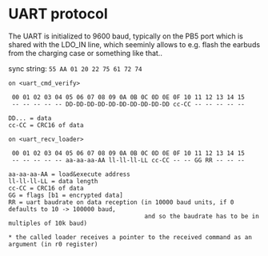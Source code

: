 # UART protocol

The UART is initialized to 9600 baud, typically on the PB5 port which is shared with the LDO_IN line,
which seeminly allows to e.g. flash the earbuds from the charging case or something like that..

sync string: `55 AA 01 20 22 75 61 72 74`

```
on <uart_cmd_verify>

 00 01 02 03 04 05 06 07 08 09 0A 0B 0C 0D 0E 0F 10 11 12 13 14 15
 -- -- -- -- -- DD-DD-DD-DD-DD-DD-DD-DD-DD-DD cc-CC -- -- -- -- --

DD... = data
cc-CC = CRC16 of data

on <uart_recv_loader>

 00 01 02 03 04 05 06 07 08 09 0A 0B 0C 0D 0E 0F 10 11 12 13 14 15
 -- -- -- -- -- aa-aa-aa-AA ll-ll-ll-LL cc-CC -- -- GG RR -- -- --

aa-aa-aa-AA = load&execute address
ll-ll-ll-LL = data length
cc-CC = CRC16 of data
GG = flags [b1 = encrypted data]
RR = uart baudrate on data reception (in 10000 baud units, if 0 defaults to 10 -> 100000 baud,
                                      and so the baudrate has to be in multiples of 10k baud)

* the called loader receives a pointer to the received command as an argument (in r0 register)
```

